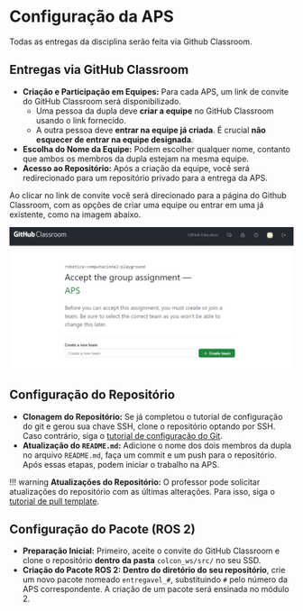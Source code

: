 # Configuração da APS

Todas as entregas da disciplina serão feita via Github Classroom.

## Entregas via GitHub Classroom

- **Criação e Participação em Equipes:** Para cada APS, um link de convite do GitHub Classroom será disponibilizado. 
    - Uma pessoa da dupla deve **criar a equipe** no GitHub Classroom usando o link fornecido.
    - A outra pessoa deve **entrar na equipe já criada**. É crucial **não esquecer de entrar na equipe designada**.
- **Escolha do Nome da Equipe:** Podem escolher qualquer nome, contanto que ambos os membros da dupla estejam na mesma equipe.
- **Acesso ao Repositório:** Após a criação da equipe, você será redirecionado para um repositório privado para a entrega da APS.

Ao clicar no link de convite você será direcionado para a página do Github Classroom, com as opções de criar uma equipe ou entrar em uma já existente, como na imagem abaixo.

![](figs/github-classroom.png)

## Configuração do Repositório

- **Clonagem do Repositório:** Se já completou o tutorial de configuração do git e gerou sua chave SSH, clone o repositório optando por SSH. Caso contrário, siga o [tutorial de configuração do Git](modulos/01-intro/atividades/guias-infra/ssd-linux/git-e-github/index.md).
- **Atualização do `README.md`:** Adicione o nome dos dois membros da dupla no arquivo `README.md`, faça um commit e um push para o repositório. Após essas etapas, podem iniciar o trabalho na APS.

!!! warning
    **Atualizações do Repositório:** O professor pode solicitar atualizações do repositório com as últimas alterações. Para isso, siga o [tutorial de pull template](modulos/01-intro/atividades/guias-infra/ssd-linux/git-e-github/pull_template.md).


## Configuração do Pacote (ROS 2)

- **Preparação Inicial:** Primeiro, aceite o convite do GitHub Classroom e clone o repositório **dentro da pasta** `colcon_ws/src/` no seu SSD.
- **Criação do Pacote ROS 2:** **Dentro do diretório do seu repositório**, crie um novo pacote nomeado `entregavel_#`, substituindo `#` pelo número da APS correspondente. A criação de um pacote será ensinada no módulo 2.

